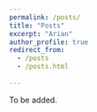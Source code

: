 ```yaml
---
permalink: /posts/
title: "Posts"
excerpt: "Arian"
author_profile: true
redirect_from: 
  - /posts
  - /posts.html
  
---
```


To be added.
